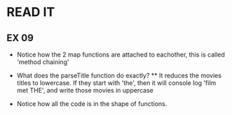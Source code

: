 # READ IT
## EX 09
* Notice how the 2 map functions are attached to eachother, this is called 'method chaining'
* What does the parseTitle function do exactly?
  ** It reduces the movies titles to lowercase. If they start with 'the', then it will console log 'film met THE', and write those movies in uppercase
  
* Notice how all the code is in the shape of functions.